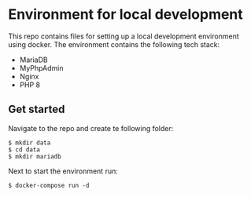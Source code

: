 # Environment for local development 
This repo contains files for setting up a local development environment using docker.
The environment contains the following tech stack:
- MariaDB
- MyPhpAdmin
- Nginx
- PHP 8

## Get started

Navigate to the repo and create te following folder:

    $ mkdir data
    $ cd data
    $ mkdir mariadb

Next to start the environment run:

    $ docker-compose run -d
